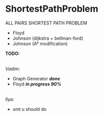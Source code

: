 
# ShortestPathProblem
ALL PAIRS SHORTEST PATH PROBLEM 
- Floyd
- Johnson (dijkstra + bellman-ford)
- Johnson (A* modification)

**TODO:** 

<br> *Vadim:* 
- Graph Generator ***done***
- Floyd ***in progress 90%***

<br> *Ilya:* 
- smt u should do
